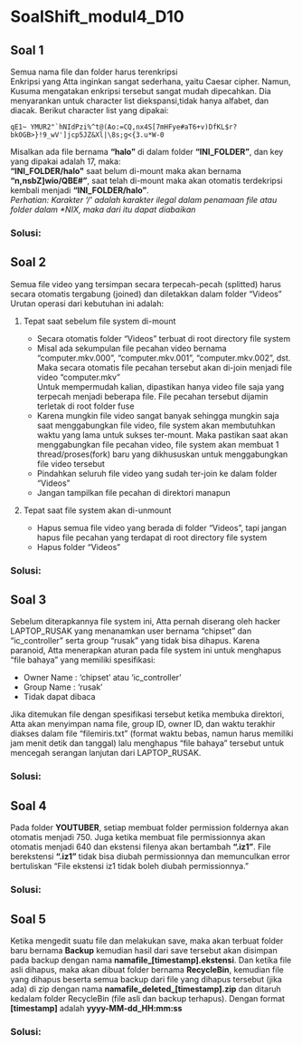 # SoalShift_modul4_D10</br>

## Soal 1 </br>
Semua nama file dan folder harus terenkripsi</br>
Enkripsi yang Atta inginkan sangat sederhana, yaitu Caesar cipher. Namun, Kusuma mengatakan enkripsi tersebut sangat mudah dipecahkan. Dia menyarankan untuk character list diekspansi,tidak hanya alfabet, dan diacak. Berikut character list yang dipakai: </br>

  ``qE1~ YMUR2"`hNIdPzi%^t@(Ao:=CQ,nx4S[7mHFye#aT6+v)DfKL$r?bkOGB>}!9_wV']jcp5JZ&Xl|\8s;g<{3.u*W-0``</br>

Misalkan ada file bernama **“halo”** di dalam folder **“INI_FOLDER”**, dan key yang dipakai adalah 17, maka:</br>
**“INI_FOLDER/halo"** saat belum di-mount maka akan bernama **“n,nsbZ]wio/QBE#”**, saat telah di-mount maka akan otomatis terdekripsi kembali menjadi **“INI_FOLDER/halo”**.</br>
_Perhatian: Karakter ‘/’ adalah karakter ilegal dalam penamaan file atau folder dalam *NIX, maka dari itu dapat diabaikan_</br>

### Solusi:</br>


## Soal 2</br>
Semua file video yang tersimpan secara terpecah-pecah (splitted) harus secara otomatis tergabung (joined) dan diletakkan dalam folder “Videos”</br>
Urutan operasi dari kebutuhan ini adalah:</br>

  1. Tepat saat sebelum file system di-mount</br>
     - Secara otomatis folder “Videos” terbuat di root directory file system</br>
     - Misal ada sekumpulan file pecahan video bernama “computer.mkv.000”, “computer.mkv.001”, “computer.mkv.002”, dst. Maka secara otomatis file pecahan tersebut akan di-join menjadi file video “computer.mkv”</br>
Untuk mempermudah kalian, dipastikan hanya video file saja yang terpecah menjadi beberapa file. File pecahan tersebut dijamin terletak di root folder fuse</br>
     - Karena mungkin file video sangat banyak sehingga mungkin saja saat menggabungkan file video, file system akan membutuhkan waktu yang lama untuk sukses ter-mount. Maka pastikan saat akan menggabungkan file pecahan video, file system akan membuat 1 thread/proses(fork) baru yang dikhususkan untuk menggabungkan file video tersebut</br>
     - Pindahkan seluruh file video yang sudah ter-join ke dalam folder “Videos”</br>
     - Jangan tampilkan file pecahan di direktori manapun</br>
  
  2. Tepat saat file system akan di-unmount</br>
     - Hapus semua file video yang berada di folder “Videos”, tapi jangan hapus file pecahan yang terdapat di root directory file system</br>
     - Hapus folder “Videos” </br>

### Solusi:</br>


## Soal 3 </br>
Sebelum diterapkannya file system ini, Atta pernah diserang oleh hacker LAPTOP_RUSAK yang menanamkan user bernama “chipset” dan “ic_controller” serta group “rusak” yang tidak bisa dihapus. Karena paranoid, Atta menerapkan aturan pada file system ini untuk menghapus “file bahaya” yang memiliki spesifikasi:
- Owner Name 	: ‘chipset’ atau ‘ic_controller’
- Group Name	: ‘rusak’
- Tidak dapat dibaca

Jika ditemukan file dengan spesifikasi tersebut ketika membuka direktori, Atta akan menyimpan nama file, group ID, owner ID, dan waktu terakhir diakses dalam file “filemiris.txt” (format waktu bebas, namun harus memiliki jam menit detik dan tanggal) lalu menghapus “file bahaya” tersebut untuk mencegah serangan lanjutan dari LAPTOP_RUSAK.</br>

### Solusi:</br>


## Soal 4 </br>
Pada folder **YOUTUBER**, setiap membuat folder permission foldernya akan otomatis menjadi 750. Juga ketika membuat file permissionnya akan otomatis menjadi 640 dan ekstensi filenya akan bertambah **“.iz1”**. File berekstensi **“.iz1”** tidak bisa diubah permissionnya dan memunculkan error bertuliskan “File ekstensi iz1 tidak boleh diubah permissionnya.”</br>

### Solusi:</br>


## Soal 5 <br>
Ketika mengedit suatu file dan melakukan save, maka akan terbuat folder baru bernama **Backup** kemudian hasil dari save tersebut akan disimpan pada backup dengan nama **namafile_[timestamp].ekstensi**. Dan ketika file asli dihapus, maka akan dibuat folder bernama **RecycleBin**, kemudian file yang dihapus beserta semua backup dari file yang dihapus tersebut (jika ada) di zip dengan nama **namafile_deleted_[timestamp].zip** dan ditaruh kedalam folder RecycleBin (file asli dan backup terhapus). Dengan format **[timestamp]** adalah **yyyy-MM-dd_HH:mm:ss**</br>

### Solusi:</br>



